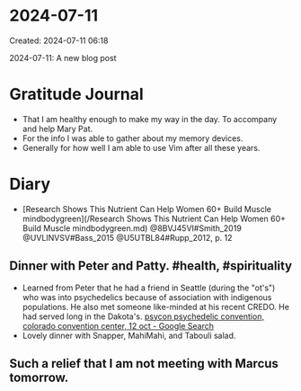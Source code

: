 # 2024-07-11
Created: 2024-07-11 06:18

2024-07-11: A new blog post

# Gratitude Journal 
- That I am healthy enough to make my way in the day. To accompany and help Mary Pat.
- For the info I was able to gather about my memory devices.
- Generally for how well I am able to use Vim after all these years.
# Diary 
- [Research Shows This Nutrient Can Help Women 60+ Build Muscle  mindbodygreen](/Research Shows This Nutrient Can Help Women 60+ Build Muscle  mindbodygreen.md)
@8BVJ45VI#Smith_2019
@UVLINVSV#Bass_2015
@U5UTBL84#Rupp_2012, p. 12


## Dinner with Peter and Patty. #health, #spirituality

- Learned from Peter that he had a friend in Seattle (during the "ot's") who was into psychedelics because of association with indigenous populations. He also met someone like-minded at his recent CREDO. He had served long in the Dakota's.  [psycon psychedelic convention, colorado convention center, 12 oct - Google Search](https://www.google.com/search?q=psycon+psychedelic+convention,+colorado+convention+center,+12+oct&rlz=1CAVKUG_enUS1102US1102&oq=denver+&gs_lcrp=EgZjaHJvbWUqBggBEEUYOzIGCAAQRRg5MgYIARBFGDsyBggCEEUYOzIGCAMQRRg7MgYIBBBFGDsyBggFEEUYPDIGCAYQRRhB0gEINzM0MmowajeoAgCwAgA&sourceid=chrome&ie=UTF-8&si=ACC90nwLLwns5sISZcdzuISy7t-NHozt8Cbt6G3WNQfC9ekAgC9gWo_UbeiOdf6Chok7FVyeGxE-faOBHX8CHQRlhOj804qDQ_5AuGMXVAw-l-P62IsJleRF9m21B1f66lWDG5ANaH9LmOwauvktvc60xmCdP0PIwtvHEPkFvxRTqbwMAKt4Biz2OmodTbOM40J2jdemTXwXF0VLSZh9ORf1fYt59byIDJuZgizLPveMAqNeDhm0qgFkUR0hV3o-IuQ8t4B8G-y-&source=ev.im&sa=X&ved=2ahUKEwii7-zbuaCHAxXOTTABHXmzBFQQsdoCegQIMBAB#&sxsrf=ADLYWIJukikJlXxDbRNjXoan60SIRmXpvQ:1720751190921 "psycon psychedelic convention, colorado convention center, 12 oct - Google Search")
- Lovely dinner with Snapper, MahiMahi, and Tabouli salad. 

## Such a relief that I am not meeting with Marcus tomorrow.
